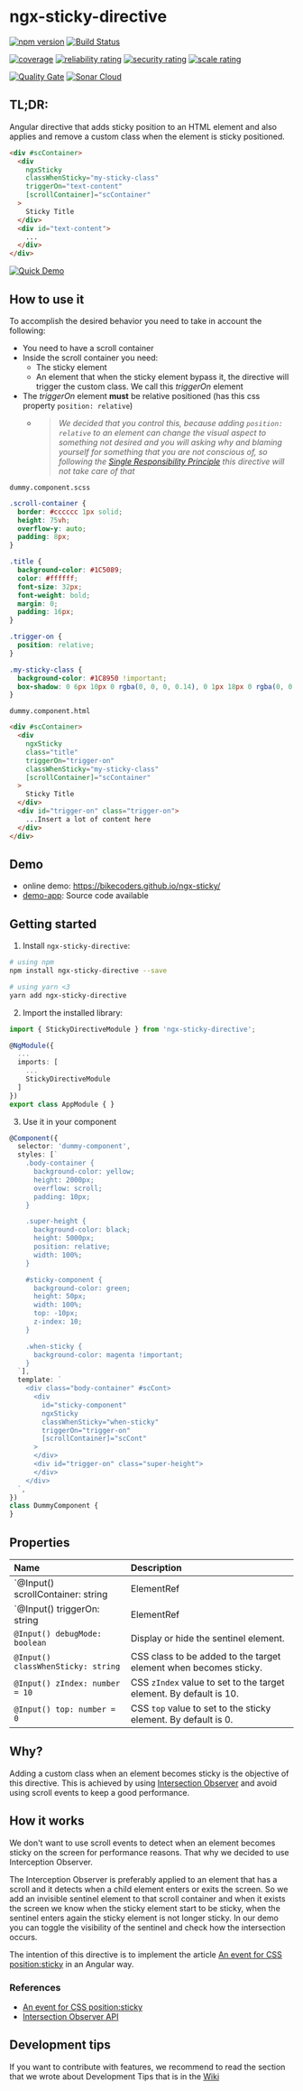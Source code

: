 # ngx-sticky-directive

[![npm version](https://badge.fury.io/js/ngx-sticky-directive.svg)](https://badge.fury.io/js/ngx-sticky-directive) [![Build Status](https://travis-ci.org/bikecoders/ngx-sticky.svg?branch=master)](https://travis-ci.org/bikecoders/ngx-sticky)

[![coverage](https://sonarcloud.io/api/project_badges/measure?project=bikecoders_ngx-sticky&metric=coverage)](https://sonarcloud.io/dashboard?id=bikecoders_ngx-sticky) [![reliability rating](https://sonarcloud.io/api/project_badges/measure?project=bikecoders_ngx-sticky&metric=reliability_rating)](https://sonarcloud.io/dashboard?id=bikecoders_ngx-sticky) [![security rating](https://sonarcloud.io/api/project_badges/measure?project=bikecoders_ngx-sticky&metric=security_rating)](https://sonarcloud.io/dashboard?id=bikecoders_ngx-sticky) [![scale rating](https://sonarcloud.io/api/project_badges/measure?project=bikecoders_ngx-sticky&metric=sqale_rating)](https://sonarcloud.io/dashboard?id=bikecoders_ngx-sticky)

[![Quality Gate](https://sonarcloud.io/api/project_badges/quality_gate?project=bikecoders_ngx-sticky)](https://sonarcloud.io/dashboard?id=bikecoders_ngx-sticky) [![Sonar Cloud](https://sonarcloud.io/images/project_badges/sonarcloud-white.svg)](https://sonarcloud.io/dashboard?id=bikecoders_ngx-sticky)


## TL;DR:

Angular directive that adds sticky position to an HTML element and also applies and remove a custom class when the element is sticky positioned.

```html
<div #scContainer>
  <div
    ngxSticky
    classWhenSticky="my-sticky-class"
    triggerOn="text-content"
    [scrollContainer]="scContainer"
  >
    Sticky Title
  </div>
  <div id="text-content">
    ...
  </div>
</div>
```
[![Quick Demo](https://raw.githubusercontent.com/bikecoders/ngx-sticky/master/docs-img/demo-capture.gif)]()

## How to use it

To accomplish the desired behavior you need to take in account the following:
  - You need to have a scroll container
  - Inside the scroll container you need:
    - The sticky element
    - An element that when the sticky element bypass it, the directive will trigger the custom class. We call this _triggerOn_ element
  - The _triggerOn_ element **must** be relative positioned (has this css property `position: relative`)
    - > _We decided that you control this, because adding `position: relative` to an element can change the visual aspect to something not desired and you will asking why and blaming yourself for something that you are not conscious of, so following the [Single Responsibility Principle](https://en.wikipedia.org/wiki/Single_responsibility_principle) this directive will not take care of that_

`dummy.component.scss`
```scss
.scroll-container {
  border: #cccccc 1px solid;
  height: 75vh;
  overflow-y: auto;
  padding: 8px;
}

.title {
  background-color: #1C5089;
  color: #ffffff;
  font-size: 32px;
  font-weight: bold;
  margin: 0;
  padding: 16px;
}

.trigger-on {
  position: relative;
}

.my-sticky-class {
  background-color: #1C8950 !important;
  box-shadow: 0 6px 10px 0 rgba(0, 0, 0, 0.14), 0 1px 18px 0 rgba(0, 0, 0, 0.12), 0 3px 5px -1px rgba(0, 0, 0, 0.4);
}
```

`dummy.component.html`
```html
<div #scContainer>
  <div
    ngxSticky
    class="title"
    triggerOn="trigger-on"
    classWhenSticky="my-sticky-class"
    [scrollContainer]="scContainer"
  >
    Sticky Title
  </div>
  <div id="trigger-on" class="trigger-on">
    ...Insert a lot of content here
  </div>
</div>
```

## Demo
- online demo: https://bikecoders.github.io/ngx-sticky/
- [demo-app](https://github.com/bikecoders/ngx-sticky/tree/master/src): Source code available


## Getting started

1. Install `ngx-sticky-directive`:

```bash
# using npm
npm install ngx-sticky-directive --save

# using yarn <3
yarn add ngx-sticky-directive
```

2. Import the installed library:

```ts
import { StickyDirectiveModule } from 'ngx-sticky-directive';

@NgModule({
  ...
  imports: [
    ...
    StickyDirectiveModule
  ]
})
export class AppModule { }
```

3. Use it in your component

```ts
@Component({
  selector: 'dummy-component',
  styles: [`
    .body-container {
      background-color: yellow;
      height: 2000px;
      overflow: scroll;
      padding: 10px;
    }

    .super-height {
      background-color: black;
      height: 5000px;
      position: relative;
      width: 100%;
    }

    #sticky-component {
      background-color: green;
      height: 50px;
      width: 100%;
      top: -10px;
      z-index: 10;
    }

    .when-sticky {
      background-color: magenta !important;
    }
  `],
  template: `
    <div class="body-container" #scCont>
      <div
        id="sticky-component"
        ngxSticky
        classWhenSticky="when-sticky"
        triggerOn="trigger-on"
        [scrollContainer]="scCont"
      >
      </div>
      <div id="trigger-on" class="super-height">
      </div>
    </div>
  `,
})
class DummyComponent {
}
```

## Properties

| Name  | Description |
| :---- | :---------- |
| `@Input() scrollContainer: string | ElementRef | HTMLElement` | Top container of the sticky element that has the scroll. _If an string is provided, it must be the ID of the element._ |
| `@Input() triggerOn: string | ElementRef | HTMLElement` | When the sticky element bypass this element the custom class will apply. _If an string is provided, it must be the ID of the element._ |
| `@Input() debugMode: boolean` | Display or hide the sentinel element. |
| `@Input() classWhenSticky: string` | CSS class to be added to the target element when becomes sticky. |
| `@Input() zIndex: number = 10` | CSS `zIndex` value to set to the target element. By default is 10. |
| `@Input() top: number = 0` | CSS `top` value to set to the sticky element. By default is 0. |

## Why?

Adding a custom class when an element becomes sticky is the objective of this directive. This is achieved by using [Intersection Observer](https://developer.mozilla.org/docs/Web/API/Intersection_Observer_API) and avoid using scroll events to keep a good performance.

## How it works

We don't want to use scroll events to detect when an element becomes sticky on the screen for performance reasons. That why we decided to use Interception Observer.

The Interception Observer is preferably applied to an element that has a scroll and it detects when a child element enters or exits the screen. So we add an invisible sentinel element to that scroll container and when it exists the screen we know when the sticky element start to be sticky, when the sentinel enters again the sticky element is not longer sticky. In our demo you can toggle the visibility of the sentinel and check how the intersection occurs.

The intention of this directive is to implement the article [An event for CSS position:sticky](https://developers.google.com/web/updates/2017/09/sticky-headers) in an Angular way.

### References
- [An event for CSS position:sticky](https://developers.google.com/web/updates/2017/09/sticky-headers)
- [Intersection Observer API](https://developer.mozilla.org/en-US/docs/Web/API/Intersection_Observer_API#Creating_an_intersection_observer)


## Development tips

If you want to contribute with features, we recommend to read the section that we wrote about Development Tips that is in the
[Wiki](https://github.com/bikecoders/ngx-sticky/wiki#development-tips)